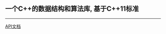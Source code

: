 ## 一个C++的数据结构和算法库, 基于C++11标准
-------------------------------------------------------------------------------
[API文档](https://hexu1985.github.io/computer/my_project/mini_algo/index.html)

